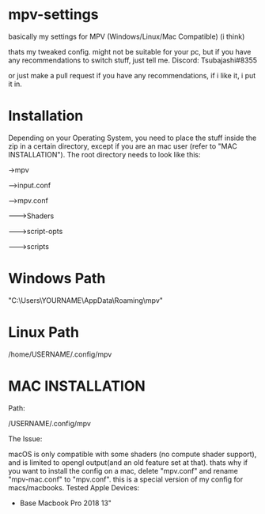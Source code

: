 # mpv-settings
basically my settings for MPV (Windows/Linux/Mac Compatible) (i think)

thats my tweaked config.
might not be suitable for your pc, but if you have any recommendations to switch stuff, just tell me.
Discord: Tsubajashi#8355

or just make a pull request if you have any recommendations, if i like it, i put it in.

# Installation
Depending on your Operating System, you need to place the stuff inside the zip in a certain directory, except if you are an mac user (refer to "MAC INSTALLATION").
The root directory needs to look like this:

->mpv

-->input.conf

-->mpv.conf

--->Shaders

--->script-opts

--->scripts


# Windows Path
"C:\Users\YOURNAME\AppData\Roaming\mpv"

# Linux Path
/home/USERNAME/.config/mpv

# MAC INSTALLATION
Path:

/USERNAME/.config/mpv


The Issue: 

macOS is only compatible with some shaders (no compute shader support), and is limited to opengl output(and an old feature set at that). thats why if you want to install the config on a mac, delete "mpv.conf" and rename "mpv-mac.conf" to "mpv.conf". this is a special version of my config for macs/macbooks.
Tested Apple Devices:

- Base Macbook Pro 2018 13"
